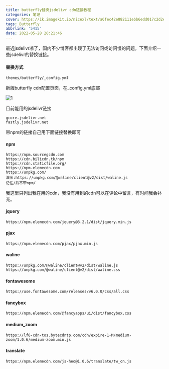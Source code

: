```yaml
---
title: butterfly替换jsdelivr cdn链接教程
categories: 笔记
cover: https://ik.imagekit.io/nicexl/text/a6fec42e882111ebb6edd017c2d2eca2_5BRrJR1IC.jpg
tags: Butterfly
abbrlink: '5415'
date: 2022-05-28 20:21:46
---
```


最近jsdelivr凉了，国内不少博客都出现了无法访问或访问慢的问题。下面介绍一些jsdelivr的替换链接。

#### 替换方式

```
themes/butterfly/_config.yml
```

新版butterfly cdn配置页面，在_config.yml底部

![1](https://ik.imagekit.io/nicexl/text/57822202270702.jpg)

目前能用的jsdelivr链接

```
gcore.jsdelivr.net
fastly.jsdelivr.net
```

带npm的链接自己用下面链接替换即可

#### npm

```npm
https://npm.sourcegcdn.com  
https://cdn.bilicdn.tk/npm 
https://cdn.staticfile.org/
https://npm.elemecdn.com
https://unpkg.com/
演示:https://unpkg.com/@waline/client@v2/dist/waline.js
记住/后不带npm/
```

我这里只列出我在用的cdn，我没有用到的cdn可以在评论中留言，有时间我会补充。

#### jquery

```
https://npm.elemecdn.com/jquery@3.2.1/dist/jquery.min.js
```

#### pjax

```
https://npm.elemecdn.com/pjax/pjax.min.js
```

#### waline

```
https://unpkg.com/@waline/client@v2/dist/waline.js
https://unpkg.com/@waline/client@v2/dist/waline.css
```

#### fontawesome

```
https://use.fontawesome.com/releases/v6.0.0/css/all.css
```

#### fancybox

```
https://npm.elemecdn.com/@fancyapps/ui/dist/fancybox.css
```

#### medium_zoom

```
https://lf6-cdn-tos.bytecdntp.com/cdn/expire-1-M/medium-zoom/1.0.6/medium-zoom.min.js
```

#### translate

```
https://npm.elemecdn.com/js-heo@1.0.6/translate/tw_cn.js
```

